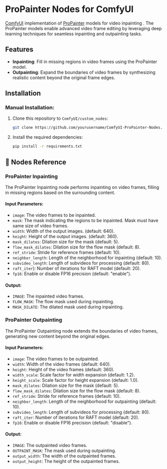 # ProPainter Nodes for ComfyUI

[ComfyUI](https://github.com/comfyanonymous/ComfyUI) implementation of [ProPainter](https://github.com/sczhou/ProPainter) models for video inpainting   . The ProPainter models enable advanced video frame editing by leveraging deep learning techniques for seamless inpainting and outpainting tasks.

## Features

- **Inpainting**: Fill in missing regions in video frames using the ProPainter model.
- **Outpainting**: Expand the boundaries of video frames by synthesizing realistic content beyond the original frame edges.

## Installation

### Manual Installation:

1. Clone this repository to `ComfyUI/custom_nodes`:
    ```bash
    git clone https://github.com/yourusername/ComfyUI-ProPainter-Nodes.git
    ```

2. Install the required dependencies:
    ```bash
    pip install -r requirements.txt
    ```

## 📖 Nodes Reference

### ProPainter Inpainting

The ProPainter Inpainting node performs inpainting on video frames, filling in missing regions based on the surrounding content.

#### Input Parameters:
- `image`: The video frames to be inpainted.
- `mask`: The mask indicating the regions to be inpainted. Mask must have same size of video frames.
- `width`: Width of the output images. (default: 640).
- `height`: Height of the output images. (default: 360).
- `mask_dilates`: Dilation size for the mask (default: 5).
- `flow_mask_dilates`: Dilation size for the flow mask (default: 8).
- `ref_stride`: Stride for reference frames (default: 10).
- `neighbor_length`: Length of the neighborhood for inpainting (default: 10).
- `subvideo_length`: Length of subvideos for processing (default: 80).
- `raft_iter`): Number of iterations for RAFT model (default: 20).
- `fp16`: Enable or disable FP16 precision (default: "enable").

#### Output:
- `IMAGE`: The inpainted video frames.
- `FLOW_MASK`: The flow mask used during inpainting.
- `MASK_DILATE`: The dilated mask used during inpainting.

### ProPainter Outpainting

The ProPainter Outpainting node extends the boundaries of video frames, generating new content beyond the original edges.

#### Input Parameters:
- `image`: The video frames to be outpainted.
- `width`: Width of the video frames (default: 640).
- `height`: Height of the video frames (default: 360).
- `width_scale`: Scale factor for width expansion (default: 1.2).
- `height_scale`: Scale factor for height expansion (default: 1.0).
- `mask_dilates`: Dilation size for the mask (default: 5).
- `flow_mask_dilates`: Dilation size for the flow mask (default: 8).
- `ref_stride`: Stride for reference frames (default: 10).
- `neighbor_length`: Length of the neighborhood for outpainting (default: 10).
- `subvideo_length`: Length of subvideos for processing (default: 80).
- `raft_iter`: Number of iterations for RAFT model (default: 20).
- `fp16`: Enable or disable FP16 precision (default: "disable").

#### Output:
- `IMAGE`: The outpainted video frames.
- `OUTPAINT_MASK`: The mask used during outpainting.
- `output_width`: The width of the outpainted frames.
- `output_height`: The height of the outpainted frames.




